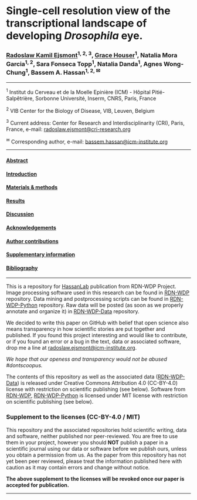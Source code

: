 # Single-cell resolution view of the transcriptional landscape of developing *Drosophila* eye.
### [Radoslaw Kamil Ejsmont](https://github.com/rejsmont)<sup>1, 2, 3</sup>, [Grace Houser](https://github.com/Grace-Houser)<sup>1</sup>, Natalia Mora Garcia<sup>1, 2</sup>, Sara Fonseca Topp<sup>1</sup>, Natalia Danda<sup>1</sup>, Agnes Wong-Chung<sup>1</sup>, Bassem A. Hassan<sup>1, 2, ✉</sup>
---
<sup>1</sup> Institut du Cerveau et de la Moelle Epinière (ICM) - Hôpital Pitié-Salpêtrière, Sorbonne Université, Inserm, CNRS, Paris, France

<sup>2</sup> VIB Center for the Biology of Disease, VIB, Leuven, Belgium

<sup>3</sup> Current address: Center for Research and Interdisciplinarity (CRI), Paris, France, e-mail: [radoslaw.ejsmont@cri-research.org](mailto:radoslaw.ejsmont@cri-research.org)

<sup>✉</sup> Corresponding author, e-mail: [bassem.hassan@icm-institute.org](mailto:bassem.hassan@icm-institute.org)

---

#### [Abstract](abstract.md)
#### [Introduction](introduction.md)
#### [Materials & methods](methods.md)
#### [Results](results.md)
#### [Discussion](discussion.md)
#### [Acknowledgements](notes.md)
#### [Author contributions](notes.md)
#### [Supplementary information](supplements.md)
#### [Bibliography](bibliography.bib)

---

This is a repository for [HassanLab](https://github.com/HassanLab/) publication from RDN-WDP Project. Image processing software used in this research can be found in [RDN-WDP](https://github.com/rejsmont/rdn-wdp) repository. Data mining and postprocessing scripts can be found in [RDN-WDP-Python](https://github.com/rejsmont/rdn-wdp-python) repository. Raw data will be posted (as soon as we properly annotate and organize it) in [RDN-WDP-Data](https://github.com/rejsmont/rdn-wdp-data) repository.

We decided to write this paper on GitHub with belief that open science also means transparency in how scientific stories are put together and published.  If you found this project interesting and would like to contribute, or if you found an error or a bug in the text, data or associated software, drop me a line at [radoslaw.ejsmont@icm-institute.org](mailto:radoslaw.ejsmont@icm-institute.org).

*We hope that our openess and transparency would not be abused #dontscoopus.*

The contents of this repository as well as the associated data ([RDN-WDP-Data](https://github.com/rejsmont/rdn-wdp-data)) is released under Creative Commons Attribution 4.0 (CC-BY-4.0) license with restriction on scientific publishing (see below). Software from [RDN-WDP](https://github.com/rejsmont/rdn-wdp), [RDN-WDP-Python](https://github.com/rejsmont/rdn-wdp-python) is licensed under MIT license with restriction on scientific publishing (see below).

### Supplement to the licenses (CC-BY-4.0 / MIT)
This repository and the associated repositories hold scientific writing, data and software, neither published nor peer-reviewed. You are free to use them in your project, however you should **NOT** publish a paper in a scientific journal using our data or software before we publish ours, unless you obtain a permission from us. As the paper from this repository has not yet been peer reviewed, please treat the information published here with caution as it may contain errors and change without notice.

**The above supplement to the licenses will be revoked once our paper is accepted for publication.**

---
